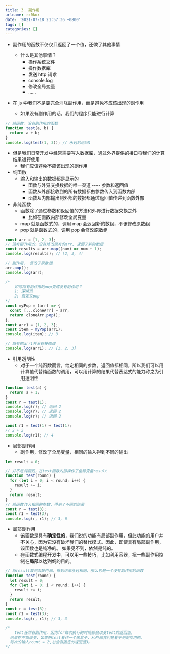 ```yaml
---
title: 3. 副作用
urlname: rz0kox
date: '2021-07-18 21:57:36 +0800'
tags: []
categories: []
---
```


- 副作用的函数不仅仅只返回了一个值，还做了其他事情

  - 什么是其他事情？
    - 操作系统文件
    - 操作数据库
    - 发送 http 请求
    - console.log
    - 修改全局变量
    - ......

- 在 js 中我们不是要完全消除副作用，而是避免不应该出现的副作用
  - 如果没有副作用的话，我们的程序只能进行计算

```javascript
// 纯函数，没有副作用的函数
function test(a, b) {
  return a + b;
}
console.log(test(1, 3)); // 永远的返回4
```

- 但是我们日常开发中经常需要写入数据库，通过外界提供的接口将我们的计算结果进行使用
  - 我们应该避免不应该出现的副作用
- 纯函数
  - 输入和输出的数据都是显示的
    - 函数与外界交换数据的唯一渠道 ---- 参数和返回值
    - 函数从外部接收到的所有数据都由参数传入到函数内部
    - 函数从内部输出到外部的数据都通过返回值传递到函数外部
- 非纯函数
  - 函数除了通过参数和返回值的方法和外界进行数据交换之外
    - 比如在函数内部修改全局变量
  - map 就是函数式的，调用 map 会返回新的数组，不该修改原数组
  - pop 就是函数式的，调用 pop 会修改原数组

```javascript
const arr = [1, 2, 3];
// 没有副作用的，没有修改原有的arr, 返回了新的数组
const results = arr.map((num) => num + 1);
console.log(results); // [2, 3, 4]

// 副作用， 修改了原数组
arr.pop();
console.log(arr);

/*
	如何将有副作用的pop变成没有副作用？
	1: 深拷贝
	2: 自定义pop
*/
const myPop = (arr) => {
  const [...cloneArr] = arr;
  return cloneArr.pop();
};
const arr1 = [1, 2, 3];
const item = myPop(arr1);
console.log(item); // 3

// 原有的arr1并没有被修改
console.log(arr1); // [1, 2, 3]
```

- 引用透明性
  - 对于一个纯函数而言，给定相同的参数，返回值都相同，所以我们可以用计算值代替纯函数的调用，可以用计算的结果代替表达式的能力称之为引用透明性

```javascript
function test(a) {
  return a + 1;
}
const r = test(1);
console.log(r); // 返回 2
console.log(r); // 返回 2
console.log(r); // 返回 2

const r1 = test(1) + test(1);
// 2 + 2
console.log(r1); // 4
```

- 局部副作用
  - 副作用，修改了全局变量，相同的输入得到不同的输出

```javascript
let result = 0;

// 并不是纯函数，在test函数内部操作了全局变量result
function test(round) {
  for (let i = 0; i < round; i++) {
    result += i;
  }
  return result;
}
// 给函数传入相同的参数，得到了不同的结果
const r = test(3);
const r1 = test(3);
console.log(r, r1); // 3, 6
```

- 局部副作用
  - 该函数是具有**确定性的**，我们说的功能有局部副作用，但此功能的用户并不关心，因为它没有破坏我们的替代模式。因此，即使具有局部副作用，该函数也是纯净的。 如果见不到，依然是纯的。
  - 在函数式编程开发中，可以用一些技巧，比如利用容器，把一些副作用控制在**局部**以达到**纯**的目的。

```javascript
// 将result放到函数内部，得到结果永远相同，那么它是一个没有副作用的函数
function test(round) {
  let result = 0;
  for (let i = 0; i < round; i++) {
    result += i;
  }
  return result;
}
const r = test(3);
const r1 = test(3);
console.log(r, r1); // 3, 3

/*
	test任然有副作用，因为for每次执行的时候都会改变test的返回值，
  结果在不断改变，如果把test看作一个黑盒子，从外部我们是看不到副作用的。
  每次的输入rount = 2,总会有固定的返回值3。
*/
```
